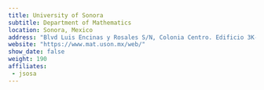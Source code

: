 ```yaml
---
title: University of Sonora
subtitle: Department of Mathematics
location: Sonora, Mexico
address: "Blvd Luis Encinas y Rosales S/N, Colonia Centro. Edificio 3K-1 Hermosillo Sonora 83000 Mexico"
website: "https://www.mat.uson.mx/web/"
show_date: false
weight: 190
affiliates:
 - jsosa
---
```

